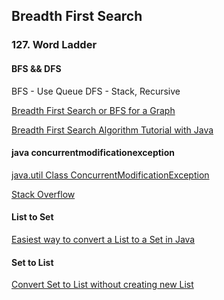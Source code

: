 ## Breadth First Search

### 127. Word Ladder
#### BFS && DFS
BFS - Use Queue
DFS - Stack, Recursive   

[Breadth First Search or BFS for a Graph](https://www.geeksforgeeks.org/breadth-first-search-or-bfs-for-a-graph/)   

[Breadth First Search Algorithm Tutorial with Java](https://tutorialedge.net/artificial-intelligence/breadth-first-search-java/)    

#### java concurrentmodificationexception
[java.util Class ConcurrentModificationException](https://docs.oracle.com/javase/7/docs/api/java/util/ConcurrentModificationException.html)   

[Stack Overflow](https://stackoverflow.com/questions/49971932/java-util-concurrentmodificationexception-thrown-when-adding-to-list/49971962)   

#### List to Set
[Easiest way to convert a List to a Set in Java](https://stackoverflow.com/questions/1429860/easiest-way-to-convert-a-list-to-a-set-in-java)    

#### Set to List
[Convert Set to List without creating new List](https://stackoverflow.com/questions/8892360/convert-set-to-list-without-creating-new-list)    




